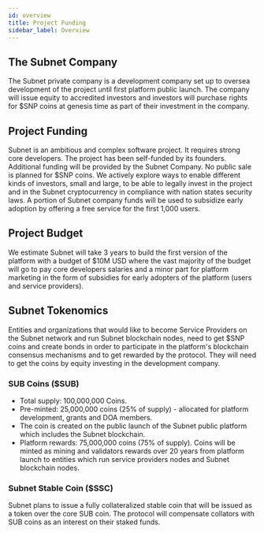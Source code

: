 ```yaml
---
id: overview
title: Project Funding
sidebar_label: Overview
---
```


## The Subnet Company
The Subnet private company is a development company set up to oversea development of the project until first platform public launch. The company will issue equity to accredited investors and investors will purchase rights for $SNP coins at genesis time as part of their investment in the company.

## Project Funding
Subnet is an ambitious and complex software project. It requires strong core developers. The project has been self-funded by its founders. Additional funding will be provided by the Subnet Company. No public sale is planned for $SNP coins. We actively explore ways to enable different kinds of investors, small and large, to be able to legally invest in the project and in the Subnet cryptocurrency in compliance with nation states security laws. A portion of Subnet company funds will be used to subsidize early adoption by offering a free service for the first 1,000 users.

## Project Budget
We estimate Subnet will take 3 years to build the first version of the platform with a budget of $10M USD where the vast majority of the budget will go to pay core developers salaries and a minor part for platform marketing in the form of subsidies for early adopters of the platform (users and service providers).

## Subnet Tokenomics
Entities and organizations that would like to become Service Providers on the Subnet network and run Subnet blockchain nodes, need to get $SNP coins and create bonds in order to participate in the platform's blockchain consensus mechanisms and to get rewarded by the protocol. They will need to get the coins by equity investing in the development company.

### SUB Coins ($SUB)
- Total supply: 100,000,000 Coins.
- Pre-minted: 25,000,000 coins (25% of supply) - allocated for platform development, grants and DOA members.
- The coin is created on the public launch of the Subnet public platform which includes the Subnet blockchain.
- Platform rewards: 75,000,000 coins (75% of supply). Coins will be minted as mining and validators rewards over 20 years from platform launch to entities which run service providers nodes and Subnet blockchain nodes.

### Subnet Stable Coin ($SSC)
Subnet plans to issue a fully collateralized stable coin that will be issued as a token over the core SUB coin. The protocol will compensate collators with SUB coins as an interest on their staked funds.
